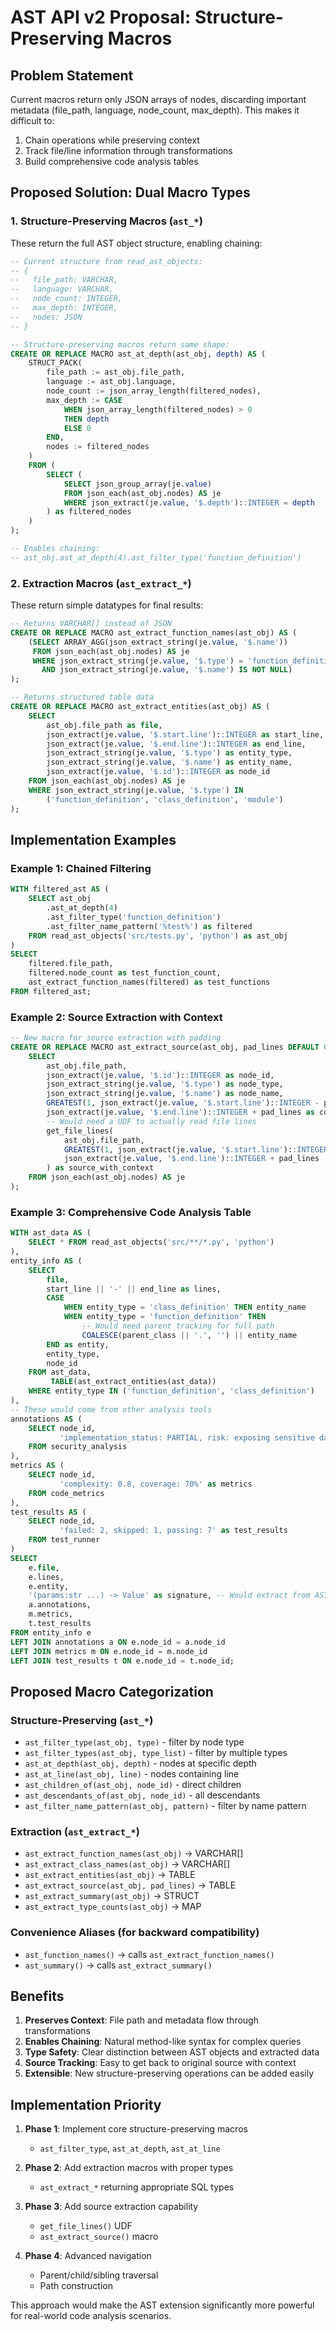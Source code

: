 # AST API v2 Proposal: Structure-Preserving Macros

## Problem Statement

Current macros return only JSON arrays of nodes, discarding important metadata (file_path, language, node_count, max_depth). This makes it difficult to:
1. Chain operations while preserving context
2. Track file/line information through transformations
3. Build comprehensive code analysis tables

## Proposed Solution: Dual Macro Types

### 1. Structure-Preserving Macros (`ast_*`)

These return the full AST object structure, enabling chaining:

```sql
-- Current structure from read_ast_objects:
-- {
--   file_path: VARCHAR,
--   language: VARCHAR, 
--   node_count: INTEGER,
--   max_depth: INTEGER,
--   nodes: JSON
-- }

-- Structure-preserving macros return same shape:
CREATE OR REPLACE MACRO ast_at_depth(ast_obj, depth) AS (
    STRUCT_PACK(
        file_path := ast_obj.file_path,
        language := ast_obj.language,
        node_count := json_array_length(filtered_nodes),
        max_depth := CASE 
            WHEN json_array_length(filtered_nodes) > 0 
            THEN depth 
            ELSE 0 
        END,
        nodes := filtered_nodes
    )
    FROM (
        SELECT (
            SELECT json_group_array(je.value)
            FROM json_each(ast_obj.nodes) AS je
            WHERE json_extract(je.value, '$.depth')::INTEGER = depth
        ) as filtered_nodes
    )
);

-- Enables chaining:
-- ast_obj.ast_at_depth(4).ast_filter_type('function_definition')
```

### 2. Extraction Macros (`ast_extract_*`)

These return simple datatypes for final results:

```sql
-- Returns VARCHAR[] instead of JSON
CREATE OR REPLACE MACRO ast_extract_function_names(ast_obj) AS (
    (SELECT ARRAY_AGG(json_extract_string(je.value, '$.name'))
     FROM json_each(ast_obj.nodes) AS je
     WHERE json_extract_string(je.value, '$.type') = 'function_definition'
       AND json_extract_string(je.value, '$.name') IS NOT NULL)
);

-- Returns structured table data
CREATE OR REPLACE MACRO ast_extract_entities(ast_obj) AS (
    SELECT 
        ast_obj.file_path as file,
        json_extract(je.value, '$.start.line')::INTEGER as start_line,
        json_extract(je.value, '$.end.line')::INTEGER as end_line,
        json_extract_string(je.value, '$.type') as entity_type,
        json_extract_string(je.value, '$.name') as entity_name,
        json_extract(je.value, '$.id')::INTEGER as node_id
    FROM json_each(ast_obj.nodes) AS je
    WHERE json_extract_string(je.value, '$.type') IN 
        ('function_definition', 'class_definition', 'module')
);
```

## Implementation Examples

### Example 1: Chained Filtering
```sql
WITH filtered_ast AS (
    SELECT ast_obj
        .ast_at_depth(4)
        .ast_filter_type('function_definition')
        .ast_filter_name_pattern('%test%') as filtered
    FROM read_ast_objects('src/tests.py', 'python') as ast_obj
)
SELECT 
    filtered.file_path,
    filtered.node_count as test_function_count,
    ast_extract_function_names(filtered) as test_functions
FROM filtered_ast;
```

### Example 2: Source Extraction with Context
```sql
-- New macro for source extraction with padding
CREATE OR REPLACE MACRO ast_extract_source(ast_obj, pad_lines DEFAULT 0) AS (
    SELECT 
        ast_obj.file_path,
        json_extract(je.value, '$.id')::INTEGER as node_id,
        json_extract_string(je.value, '$.type') as node_type,
        json_extract_string(je.value, '$.name') as node_name,
        GREATEST(1, json_extract(je.value, '$.start.line')::INTEGER - pad_lines) as context_start,
        json_extract(je.value, '$.end.line')::INTEGER + pad_lines as context_end,
        -- Would need a UDF to actually read file lines
        get_file_lines(
            ast_obj.file_path, 
            GREATEST(1, json_extract(je.value, '$.start.line')::INTEGER - pad_lines),
            json_extract(je.value, '$.end.line')::INTEGER + pad_lines
        ) as source_with_context
    FROM json_each(ast_obj.nodes) AS je
);
```

### Example 3: Comprehensive Code Analysis Table
```sql
WITH ast_data AS (
    SELECT * FROM read_ast_objects('src/**/*.py', 'python')
),
entity_info AS (
    SELECT 
        file,
        start_line || '-' || end_line as lines,
        CASE 
            WHEN entity_type = 'class_definition' THEN entity_name
            WHEN entity_type = 'function_definition' THEN 
                -- Would need parent tracking for full path
                COALESCE(parent_class || '.', '') || entity_name
        END as entity,
        entity_type,
        node_id
    FROM ast_data, 
         TABLE(ast_extract_entities(ast_data))
    WHERE entity_type IN ('function_definition', 'class_definition')
),
-- These would come from other analysis tools
annotations AS (
    SELECT node_id, 
           'implementation_status: PARTIAL, risk: exposing sensitive data' as annotations
    FROM security_analysis
),
metrics AS (
    SELECT node_id,
           'complexity: 0.8, coverage: 70%' as metrics  
    FROM code_metrics
),
test_results AS (
    SELECT node_id,
           'failed: 2, skipped: 1, passing: 7' as test_results
    FROM test_runner
)
SELECT 
    e.file,
    e.lines,
    e.entity,
    '(params:str ...) -> Value' as signature, -- Would extract from AST
    a.annotations,
    m.metrics,
    t.test_results
FROM entity_info e
LEFT JOIN annotations a ON e.node_id = a.node_id
LEFT JOIN metrics m ON e.node_id = m.node_id
LEFT JOIN test_results t ON e.node_id = t.node_id;
```

## Proposed Macro Categorization

### Structure-Preserving (`ast_*`)
- `ast_filter_type(ast_obj, type)` - filter by node type
- `ast_filter_types(ast_obj, type_list)` - filter by multiple types
- `ast_at_depth(ast_obj, depth)` - nodes at specific depth
- `ast_at_line(ast_obj, line)` - nodes containing line
- `ast_children_of(ast_obj, node_id)` - direct children
- `ast_descendants_of(ast_obj, node_id)` - all descendants
- `ast_filter_name_pattern(ast_obj, pattern)` - filter by name pattern

### Extraction (`ast_extract_*`)
- `ast_extract_function_names(ast_obj)` -> VARCHAR[]
- `ast_extract_class_names(ast_obj)` -> VARCHAR[]
- `ast_extract_entities(ast_obj)` -> TABLE
- `ast_extract_source(ast_obj, pad_lines)` -> TABLE
- `ast_extract_summary(ast_obj)` -> STRUCT
- `ast_extract_type_counts(ast_obj)` -> MAP

### Convenience Aliases (for backward compatibility)
- `ast_function_names()` -> calls `ast_extract_function_names()`
- `ast_summary()` -> calls `ast_extract_summary()`

## Benefits

1. **Preserves Context**: File path and metadata flow through transformations
2. **Enables Chaining**: Natural method-like syntax for complex queries
3. **Type Safety**: Clear distinction between AST objects and extracted data
4. **Source Tracking**: Easy to get back to original source with context
5. **Extensible**: New structure-preserving operations can be added easily

## Implementation Priority

1. **Phase 1**: Implement core structure-preserving macros
   - `ast_filter_type`, `ast_at_depth`, `ast_at_line`
   
2. **Phase 2**: Add extraction macros with proper types
   - `ast_extract_*` returning appropriate SQL types
   
3. **Phase 3**: Add source extraction capability
   - `get_file_lines()` UDF
   - `ast_extract_source()` macro
   
4. **Phase 4**: Advanced navigation
   - Parent/child/sibling traversal
   - Path construction

This approach would make the AST extension significantly more powerful for real-world code analysis scenarios.
